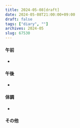 ```yaml
---
title: 2024-05-08[draft]
date: 2024-05-08T21:00:00+09:00
draft: false
tags: ["diary", ""]
archives: 2024-05
slug: 67530
---
```

#### 午前
- 
#### 午後
- 
#### 体調
- 
#### その他